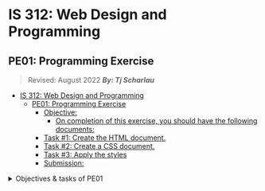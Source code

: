 # IS 312: Web Design and Programming

## PE01: Programming Exercise

> Revised: August 2022
_**By: Tj Scharlau**_




- [IS 312: Web Design and Programming](#is-312-web-design-and-programming)
  - [PE01: Programming Exercise](#pe01-programming-exercise)
    - [Objective:](#objective)
      - [On completion of this exercise, you should have the following documents:](#on-completion-of-this-exercise-you-should-have-the-following-documents)
    - [Task #1: Create the HTML document.](#task-1-create-the-html-document)
    - [Task #2: Create a CSS document.](#task-2-create-a-css-document)
    - [Task #3: Apply the styles](#task-3-apply-the-styles)
    - [Submission:](#submission)

<details>
<summary>Objectives & tasks of PE01</summary>

### Objective:

1. On completion of this exercise, the student should have:
   - A foundational HTML & CSS document that allows them \
      to iterate on the project to complete the remaining PE exercises for the quarter.
1. Using your preferred IDE for `HTML` / `CSS` / `JavaScript`, you should create a new project.

#### On completion of this exercise, you should have the following documents:

1. A `.htm` ( or `.html` ) document which will provide the UI for your project.
1. A `.css` file which will contain the styling information for your project.
1. These will be the foundation for all the PE exercises for this quarter.

### Task #1: Create the HTML document.

1. Students should create a blank document with a `.htm` ( or `.html` ) extension.  Inside of this document you will build the appropriate sections:
   - Be sure to include the following at the top of the document:

    ```html
    <!DOCTYPE html>
    <HTML>
    ```
1. Next, we will create the `HEAD` block of the document.
   - The `HEAD` block of code gives details about your page.
   - Within the `HEAD` block of your document, you will need to have the following:
        - The following should be present in the `HEAD` block:
          - `TITLE tag` – You should set this to something that describes your page/project.
            - See _**pg. 6 of Collins**_, for more details on the title tag.
          - `LINK tag` - You will use this to connect the `HTML` document to the `CSS` file you will create in task 2.
            - Details of the syntax of the link tag can be found on _**pg. 9 of Collins**_.
          - `META tag` to describe the _authors name_.
            - You can find more details on `pg. 7 of Collins` about the META tag.
            - For this assignment this should look something like:

            ```html
            <meta name="author" content="<STUDENT’S NAME HERE>" />
            ```

    - Once you have the `HEAD` block done, it is time to move onto the `BODY` block of the document.  This is the part of the document that contains the viewable information that your `HTML` document is meant to display.
1. The following should be present in the `BODY block`:
   - At least _**one**_ `PARAGRAPH tag`.
   - The contents of this tag should be the following text:

    ```
    "Hello City University of Seattle!"
    ```

   - This text may change over the course of the _PE exercises_ this quarter.
   - You can find more details about the `<p> element` on `pg. 69 of Collins`.
1. You must have at least one `Anchor` tag that creates a link between your `HTML` document and the __url__: [CityU](https://www.cityu.edu/).
   > More information on the <a> tag can be found in `Collins, on pg. 115`.

1. You should be sure to close out the `HTML` document with the `</HTML>` closing tag at the bottom of the page after the closing tag for the `BODY block`.
    > You can see a simple example of a `HTML` document on `Page 4` of `Chapter 1 of Collins`.
   - Your submission should follow a similar format, but with the required tags above.

1. Now that we have the HTML, let’s move on to the CSS file.

### Task #2: Create a CSS document.

1. This document contains the styling information for your project.
2. It should at the minimum contain the following for the `HTML document`:
   1. Styling information for the page background
       - (_color_ or _image_ as you prefer).
   2. Font type
   3. Font size
   4. Font color
   5. If you are inclined, you are welcome to style the `Anchor tag` and it’s various states, but this isn’t required.
   - A good `CSS reference` that you can use is: [w3schools](https://www.w3schools.com/cssref/default.asp)

### Task #3: Apply the styles

1. Now that you have both a `HTML document` and a `CSS document`, you need to verify that those styles are being applied to the elements of the `HTML document`.

### Submission:

1. Now that you have completed the above tasks:
   1. You need to `zip` your files ( `HTML` and `CSS`) and submit them via Brightspace.

</details>
